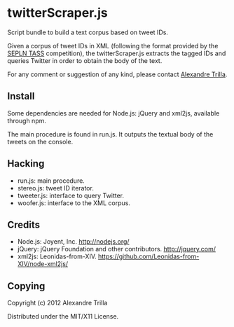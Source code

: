 twitterScraper.js
=================

Script bundle to build a text corpus based on tweet IDs.

Given a corpus of tweet IDs in XML (following the format provided by the
[SEPLN TASS](http://www.daedalus.es/TASS/about.php) competition), the
twitterScraper.js extracts the tagged IDs and queries Twitter in order to
obtain the body of the text.

For any comment or suggestion of any kind, please contact 
[Alexandre Trilla](mailto:alex@atrilla.net).


Install
-------

Some dependencies are needed for Node.js: jQuery and xml2js, available
through npm.

The main procedure is found in run.js. It outputs the textual body of the 
tweets on the console.


Hacking
-------

* run.js: main procedure.
* stereo.js: tweet ID iterator.
* tweeter.js: interface to query Twitter.
* woofer.js: interface to the XML corpus.


Credits
-------

* Node.js: Joyent, Inc. http://nodejs.org/
* jQuery: jQuery Foundation and other contributors. http://jquery.com/
* xml2js: Leonidas-from-XIV. https://github.com/Leonidas-from-XIV/node-xml2js/


Copying
-------

Copyright (c) 2012 Alexandre Trilla

Distributed under the MIT/X11 License.

